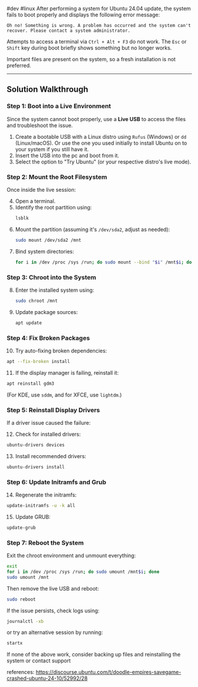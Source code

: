 #dev #linux 
After performing a system for Ubuntu 24.04 update, the system fails to boot properly and displays the following error message:

```
Oh no! Something is wrong. A problem has occurred and the system can't recover. Please contact a system administrator.
```

Attempts to access a terminal via `Ctrl + Alt + F3` do not work. The `Esc` or `Shift` key during boot briefly shows something but no longer works.

Important files are present on the system, so a fresh installation is not preferred.

---

## Solution Walkthrough

### Step 1: Boot into a Live Environment
Since the system cannot boot properly, use a **Live USB** to access the files and troubleshoot the issue.

1. Create a bootable USB with a Linux distro using `Rufus` (Windows) or `dd` (Linux/macOS). Or use the one you used initially to install Ubuntu on to your system if you still have it.
2. Insert the USB into the pc and boot from it.
3. Select the option to "Try Ubuntu" (or your respective distro's live mode).

### Step 2: Mount the Root Filesystem
Once inside the live session:

4. Open a terminal.
5. Identify the root partition using:
   ```bash
   lsblk
   ```
6. Mount the partition (assuming it's `/dev/sda2`, adjust as needed):
   ```bash
   sudo mount /dev/sda2 /mnt
   ```
7. Bind system directories:
   ```bash
   for i in /dev /proc /sys /run; do sudo mount --bind "$i" /mnt$i; done
   ```

### Step 3: Chroot into the System

8. Enter the installed system using:
   ```bash
   sudo chroot /mnt
   ```
9. Update package sources:
   ```bash
   apt update
   ```

### Step 4: Fix Broken Packages

10. Try auto-fixing broken dependencies:
   ```bash
   apt --fix-broken install
   ```
11. If the display manager is failing, reinstall it:
   ```bash
   apt reinstall gdm3
   ```
   (For KDE, use `sddm`, and for XFCE, use `lightdm`.)

### Step 5: Reinstall Display Drivers
If a driver issue caused the failure:

12. Check for installed drivers:
   ```bash
   ubuntu-drivers devices
   ```
13. Install recommended drivers:
   ```bash
   ubuntu-drivers install
   ```

### Step 6: Update Initramfs and Grub

14. Regenerate the initramfs:
   ```bash
   update-initramfs -u -k all
   ```
15. Update GRUB:
   ```bash
   update-grub
   ```

### Step 7: Reboot the System
Exit the chroot environment and unmount everything:
```bash
exit
for i in /dev /proc /sys /run; do sudo umount /mnt$i; done
sudo umount /mnt
```
Then remove the live USB and reboot:
```bash
sudo reboot
```

If the issue persists, check logs using:
```bash
journalctl -xb
```
or try an alternative session by running:
```bash
startx
```

If none of the above work, consider backing up files and reinstalling the system or contact support

references:
https://discourse.ubuntu.com/t/doodle-empires-savegame-crashed-ubuntu-24-10/52992/28